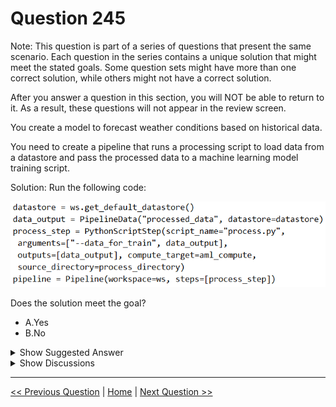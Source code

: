 # Question 245

Note: This question is part of a series of questions that present the same scenario. Each question in the series contains a unique solution that might meet the stated goals. Some question sets might have more than one correct solution, while others might not have a correct solution.

After you answer a question in this section, you will NOT be able to return to it. As a result, these questions will not appear in the review screen.

You create a model to forecast weather conditions based on historical data.

You need to create a pipeline that runs a processing script to load data from a datastore and pass the processed data to a machine learning model training script.

Solution: Run the following code:

![Question Image](../images/q245_q_0025400001.png)

Does the solution meet the goal?

- A.Yes
- B.No

<details>
  <summary>Show Suggested Answer</summary>

<strong>B</strong><br>

<p>train_step is missing.</p>
<p>Reference:</p>
<p>https://docs.microsoft.com/en-us/python/api/azureml-pipeline-core/azureml.pipeline.core.pipelinedata?view=azure-ml-py</p>

</details>

<details>
  <summary>Show Discussions</summary>

<blockquote><p><strong>Peeking</strong> <code>(Fri 13 Sep 2024 02:33)</code> - <em>Upvotes: 1</em></p><p>There is no training step where the PipelineData (output of process_step) will be used as input.</p></blockquote>
<blockquote><p><strong>ning</strong> <code>(Fri 01 Dec 2023 14:25)</code> - <em>Upvotes: 2</em></p><p>Missing training step</p></blockquote>
<blockquote><p><strong>TheYazan</strong> <code>(Thu 07 Sep 2023 11:42)</code> - <em>Upvotes: 1</em></p><p>prepped_data = OutputFileDatasetConfig(&quot;prepped_data&quot;)
then add prepped_data  to the arguments parameter</p></blockquote>

</details>

---

[<< Previous Question](question_244.md) | [Home](/index.md) | [Next Question >>](question_246.md)
